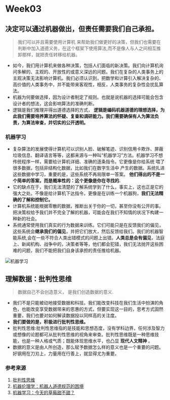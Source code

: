 # Week03
## 决定可以通过机器做出，但责任需要我们自己承担。
> 我们可以并且需要使用计算机 来帮助我们做更好的决策，但我们也需要在判断中加入道德义务，在这个框架下使用算法,而不是像人与人之间相互推卸那样，就把责任转移给机器。

* 如今，我们用计算机来做各种决策，包括人们面临的新决策。我们向计算机询问多解的、主观的、开放性的或意义深远的问题。我们在复杂的人类事务上的主观决策无法影响计算机。我们必须认识到，把数学和计算引入解决复杂的、高价值的人类事务中，并不能带来客观性，相反，人类事务的复杂性会扰乱算法。
* 机器为何要做选择，因为设计者制定了规则。也就是说机器的选择可能会包含设计者的想法，这会影响算法的准确判断。
*  逻辑是我们推理并得出道德选择的方式， **逻辑是编码机器道德的理想选择，为此我们需要培养算法的怀疑、复查和调研能力。我们需要确保有人为算法负责，为算法审查，并切实的公开透明。** 
### 机器学习
* 复杂算法的发展使得计算机可以识别人脸、破解笔迹、识别信用卡欺诈、屏蔽垃圾信息、翻译语言等等，这都来源与一种叫“机器学习”方法。机器学习不想传统程序一样，需要给计算机详细、准确的逐条指令。它更像是你给系统 喂了很多数据，包括非结构化数据，比如我们在数字生活中 产生的数据。系统扎进这些数据中学习，重要的是，这些系统不再局限单一答案。 **他们得出的不是一个简单的答案，而是概率性的：这个更像是你在寻找的.** 
* 它的缺点在于，我们无法清楚的了解系统学到了什么，事实上，这也正是它的强大之处。不像是给计算机下达指令，更像是在训练一个机器狗，**我们无法精确的了解和控制它。**
*  计算机系统能根据零散的数据，推断出关于你的一切，甚至你没有公开的事。把决策权给予我们并不完全了解的机器，可能会在我们不知情的状况下构建一种新的社会。
* 系统通常使用我们真实的行为数据来训练。它们可能只是在反馈我们的偏见，这些系统会**继承我们的偏见**，并把它们放大，然后反馈给我们。我们的机器智能系统,会在一些不符合人类出错模式的问题上出错。**人类总是会有偏见**，法庭上、新闻机构、战争中的，决策者等等，他们都会犯错，我们无法抛开这些困难的问题，我们不能把我们自身该承担的责任推给机器。

![机器学习](https://gitee.com/uploads/images/2019/0427/002024_ae397d27_2230768.jpeg "v2-c3c063000cd95e44dacf02dc50f4f10e_hd.jpg")
## 理解数据：批判性思维
> 数据自己不会创造意义， 是我们创造数据的意义.

*  我们不是只能被动地接受数据和科技。我们能改变科技在我们生活中扮演的角色，也能改变享受数据带来的恩惠的方式，但要实现这一目的，思考方式固然重要，我们也要对如何解读数据投以同样高的关注度。
*   **我们要做的是，积极进行批判性思维。** 
* 批判性思维:批判性思维指的是技能和思想态度，没有学科边界，任何涉及智力或想像的论题都可从批判性思维的视角来审查。批判性思维既是一种思维技能，也是一种人格或气质；既能体现思维水平，也凸显 **现代人文精神** 。
* 数据的意义是由人所创造，那么赋予数据怎么样的意义也是一个重要的问题。好钢用在刀刃上，力量用在行善上，就显得尤为重要。
### 参考来源
1. [批判性思维](https://baike.baidu.com/item/%E6%89%B9%E5%88%A4%E6%80%A7%E6%80%9D%E7%BB%B4)
2. [机器伦理学：机器人道德规范的困境](http://finance.huanqiu.com/roll/2015-08/7237005.html?agt=15435)
3. [机器学习：今天的草莓甜不甜？](https://zhuanlan.zhihu.com/p/32063544)
